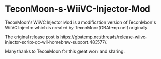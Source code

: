 # TeconMoon-s-WiiVC-Injector-Mod
TeconMoon's WiiVC Injector Mod is a modification version of TeconMoon's WiiVC Injector which is created by TeconMoon(GBAtemp.net) originally.

The original release post is https://gbatemp.net/threads/release-wiivc-injector-script-gc-wii-homebrew-support.483577/.

Many thanks to TeconMoon for this great work and sharing.
